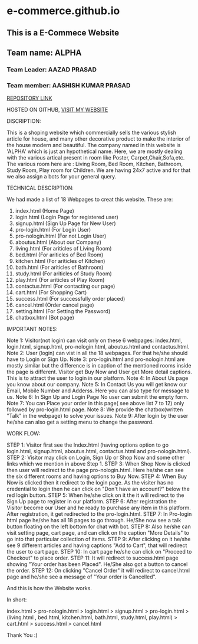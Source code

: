 # e-commerce.github.io
## This is a E-Commece Website

 ## Team name: ALPHA

### Team Leader: AAZAD PRASAD

### Team member: AASHISH KUMAR PRASAD




[REPOSITORY LINK](https://github.com/aazadprasad/e-commerce.github.io.git "Repository link")

HOSTED ON GITHUB,
[VISIT MY WEBSITE](https://aazadprasad.github.io/e-commerce.github.io/ "Website link") 


DISCRIPTION:

This is a shoping website which commercially sells the various stylish article for house, and many other decorative product to make the interior of the house modern and beautiful. 
The company named in this website is 'ALPHA' which is just an hypothetical name. Here, we are mostly dealing with the various artical present in room like Poster, Carpet,Chair,Sofa,etc.
The various room here are : Living Room, Bed Room, Kitchen, Bathroom, Study Room, Play room for Children. We are having 24x7 active and for that we also assign a bots for your general query.


TECHNICAL DESCRIPTION:

We had made a list of 18 Webpages to creat this website.
These are:
1. index.html		(Home Page)
2. login.html 		(Login Page for registered user)
3. signup.html		(Sign Up Page for New User)
4. pro-login.html 	(For Login User)
5. pro-nologin.html	(For not Login User)
6. aboutus.html 	(About our Company)
7. living.html 		(For ariticles of Living Room)
8. bed.html 		(For ariticles of Bed Room)
9. kitchen.html 	(For ariticles of Kitchen)
10. bath.html 		(For ariticles of Bathroom)
11. study.html 		(For ariticles of Study Room)
12. play.html 		(For ariticles of Play Room)
13. contactus.html 	(For contacting our page)
14. cart.html 		(For Shopping Cart)
15. success.html 	(For successfully order placed)
16. cancel.html 	(Order cancel page)
17. setting.html 	(For Setting the Password)
18. chatbox.html 	(Bot page)

IMPORTANT NOTES:

Note 1: Visitor(not login) can visit only on these 6 webpages: index.html, login.html, signup.html, pro-nologin.html, aboutus.html and contactus.html.
Note 2: User (login) can vist in all the 18 webpages. For that he/she should have to Login or Sign Up.
Note 3: pro-login.html and pro-nologin.html are mostly similar but the difference is in caption of the mentioned rooms inside the page is different. 
        Visitor get Buy Now and User get More detail captions. This is to attract the user to login in our platform.
Note 4: In About Us page you know about our company.
Note 5: In Contact Us you will get know our Email, Mobile Number and Adderss. Here you can also type for message to us.
Note 6: In Sign Up and Login Page No user can submit the empty form.
Note 7: You can Place your order in this page( see above list 7 to 12) only followed by pro-login.html page.
Note 8: We provide the chatbox(written "Talk" in the webpage) to solve your issues. 
Note 9: After login by the user he/she can also get a setting menu to change the password.


 
WORK FLOW:

STEP 1: Visitor first see the Index.html (having options option to go login.html, signup.html, aboutus.html, contactus.html and pro-nologin.html).
STEP 2: Visitor may click on Login, Sign Up or Shop Now and some other links which we mention in above Step 1.
STEP 3: When Shop Now is clicked then user will redirect to the page pro-nologin.html. Here he/she can see the six different rooms and having options to Buy Now.
STEP 4: When Buy Now is clicked then it redirect to the login page. As the visiter has no credential to login then he can click on "Don't have an account?" below the red login button.
STEP 5: When he/she click on it the it will redirect to the Sign Up page to register in our platform.
STEP 6: After registration the Visitor become our User and he ready to purchase any item in this platform. After registration, it get redirected to the pro-login.html.
STEP 7: In Pro-login html page he/she has all 18 pages to go through. He/She now see a talk button floating on the left bottom for chat with bot.
STEP 8: Also he/she can visit setting page, cart page, and can click on the caption "More Details" to go into that particular collection of items.
STEP 9: After clicking on it he/she see 9 different articles and having captions "Add to Cart", that will redirect the user to cart page.
STEP 10: In cart page he/she can click on "Proceed to Checkout" to place order.
STEP 11: It will redirect to success.html page showing "Your order has been Placed". He/She also got a button to cancel the order.
STEP 12: On clicking "Cancel Order" it will redirect to cancel.html page and he/she see a message of "Your order is Cancelled".
	
And this is how the Website works.

In short:

index.html > pro-nologin.html > login.html > signup.html > pro-login.html > (living.html , bed.html, kitchen.html, bath.html, study.html, play.html) > cart.html > success.html > cancel.html

Thank You :)



